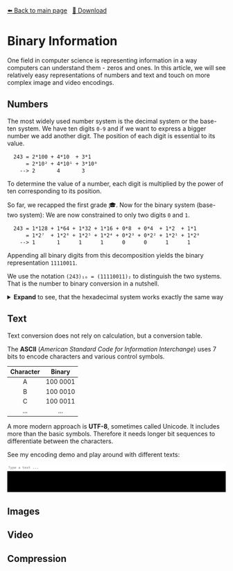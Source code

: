 <!-- Header -->
[⬅️ Back to main page](https://github.com/JonasKoenig/CodeOnMyMind) &nbsp;
[💾 Download](https://minhaskamal.github.io/DownGit/#/home?url=https:%2F%2Fgithub.com%2FJonasKoenig%2FCodeOnMyMind%2Ftree%2Fmaster%2Fprojects%2Fbinary)

# Binary Information

One field in computer science is representing information in a way computers can understand them - zeros and ones. In this article, we will see relatively easy representations of numbers and text and touch on more complex image and video encodings.

## Numbers

The most widely used number system is the decimal system or the base-ten system. We have ten digits `0-9` and if we want to express a bigger number we add another digit. The position of each digit is essential to its value.

```
  243 = 2*100 + 4*10  + 3*1
      = 2*10² + 4*10¹ + 3*10⁰
    --> 2       4       3
```

To determine the value of a number, each digit is multiplied by the power of ten corresponding to its position.

So far, we recapped the first grade 🎓. Now for the binary system (base-two system): We are now constrained to only two digits `0` and `1`.

```
  243 = 1*128 + 1*64 + 1*32 + 1*16 + 0*8  + 0*4  + 1*2  + 1*1
      = 1*2⁷  + 1*2⁶ + 1*2⁵ + 1*2⁴ + 0*2³ + 0*2² + 1*2¹ + 1*2⁰
    --> 1       1      1      1      0      0      1      1
```

Appending all binary digits from this decomposition yields the binary representation `11110011`.

We use the notation `(243)₁₀ = (11110011)₂` to distinguish the two systems. That is the number to binary conversion in a nutshell.

<details>
  <summary><b>Expand</b> to see, that the hexadecimal system works exactly the same way</summary>

  We need 16 digits, so we keep `0-9` and add `A = 10`, `B = 11`, `C = 12`, `D = 13`, `E = 14` and `F = 15`.

  ```
    243 = 15*16  + 3*1
        = 15*16¹ + 3*16⁰
        =  F*16¹ + 3*16⁰
      -->  F       3
  ```

  So `(243)₁₀ = (F3)₁₆`.

</details>

## Text

Text conversion does not rely on calculation, but a conversion table.

The **ASCII** (*American Standard Code for Information Interchange*) uses 7 bits to encode characters and various control symbols.

| Character | Binary   |
|:---------:|:--------:|
| A         | 100 0001 |
| B         | 100 0010 |
| C         | 100 0011 |
| ...       | ...      |

A more modern approach is **UTF-8**, sometimes called Unicode. It includes more than the basic symbols. Therefore it needs longer bit sequences to differentiate between the characters.

See my encoding demo and play around with different texts:

![demo](demo.gif)


## Images

## Video

## Compression
